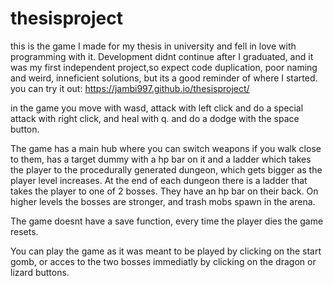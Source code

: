 # thesisproject
this is the game I made for my thesis in university and fell in love with programming with it. Development didnt continue after I graduated, and it was my first independent project,so expect code duplication, poor naming and weird, inneficient solutions, but its a good reminder of where I started.
 you can try it out:
https://jambi997.github.io/thesisproject/

in the game you move with wasd, attack with left click and do a special attack with right click, and heal with q. and do a dodge with the space button.

The game has a main hub where you can switch weapons if you walk close to them, has a target dummy with a hp bar on it and a ladder which takes the player to the procedurally generated dungeon, which gets bigger as the player level increases. 
At the end of each dungeon there is a ladder that takes the player to one of 2 bosses. They have an hp bar on their back. On higher levels the bosses are stronger, and trash mobs spawn in the arena.

The game doesnt have a save function, every time the player dies the game resets.

You can play the game as it was meant to be played by clicking on the start gomb, or acces to the two bosses immediatly by clicking on the dragon or lizard buttons.


 